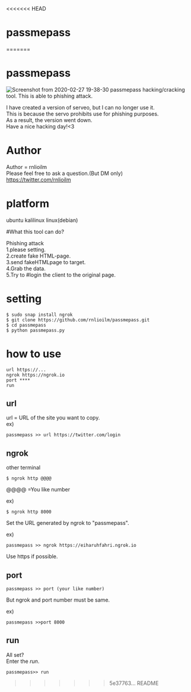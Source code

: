<<<<<<< HEAD
# passmepass
=======
# passmepass  
![Screenshot from 2020-02-27 19-38-30](https://user-images.githubusercontent.com/47826962/75437138-15de9b00-5999-11ea-80d4-acdbfc9a3662.png)
passmepass 
hacking/cracking tool.
This is able to phishing attack.  


I have created a version of serveo, but I can no longer use it.  
This is because the servo prohibits use for phishing purposes.  
As a result, the version went down.  
Have a nice hacking day!<3  

# Author  
Author = rnlioilm  
Please feel free to ask a question.(But DM only)  
https://twitter.com/rnlioilm  

# platform
ubuntu kalilinux
linux(debian)


#What this tool can do?

Phishing attack  
1.please setting.  
2.create fake HTML-page.  
3.send fakeHTMLpage to target.  
4.Grab the data.  
5.Try to #login the client to the original page.  


# setting  

```
$ sudo snap install ngrok
$ git clone https://github.com/rnlioilm/passmepass.git  
$ cd passmepass  
$ python passmepass.py
```
# how to use 
```
url https://...  
ngrok https://ngrok.io  
port ****  
run  
```
## url

url = URL of the site you want to copy.  
ex)  
```
passmepass >> url https://twitter.com/login  
```

## ngrok
other terminal  

```
$ ngrok http @@@@
```
@@@@ =You like number  

ex)  

```
$ ngrok http 8000
```
  
Set the URL generated by ngrok to "passmepass".  

ex)
```
passmepass >> ngrok https://eiharuhfahri.ngrok.io  
```
  
Use https if possible.  

## port
```
passmepass >> port (your like number)  
```
  
  
But ngrok and port number must be same.
 
ex)  
```
passmepass >>port 8000  
```

## run

All set?  
Enter the *run*.  

```
passmepass>> run
```
>>>>>>> 5e37763... README
